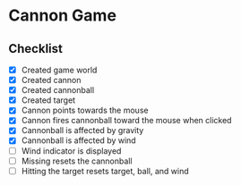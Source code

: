 # Cannon Game

## Checklist

- [x] Created game world
- [x] Created cannon
- [x] Created cannonball
- [x] Created target
- [x] Cannon points towards the mouse
- [x] Cannon fires cannonball toward the mouse when clicked
- [x] Cannonball is affected by gravity
- [x] Cannonball is affected by wind
- [ ] Wind indicator is displayed
- [ ] Missing resets the cannonball
- [ ] Hitting the target resets target, ball, and wind